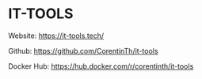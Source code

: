 # IT-TOOLS

Website: https://it-tools.tech/

Github: https://github.com/CorentinTh/it-tools

Docker Hub: https://hub.docker.com/r/corentinth/it-tools
